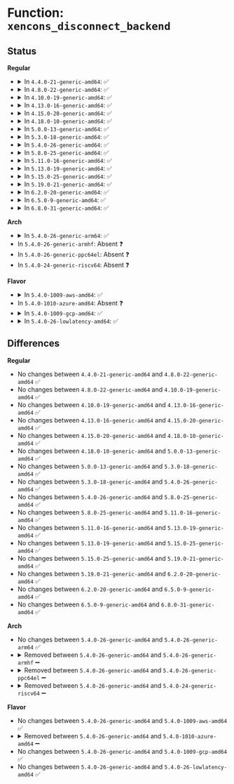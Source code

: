 # Function: <code>xencons_disconnect_backend</code>

## Status
<b>Regular</b>
<ul>
<li>
<details>
<summary>In <code>4.4.0-21-generic-amd64</code>: ✅</summary>

```c
void xencons_disconnect_backend(struct xencons_info * info)
```

```json
{
  "name": "xencons_disconnect_backend",
  "collision_type": "Unique Static",
  "inline_type": "No",
  "funcs": [
    {
      "addr": 18446744071584082192,
      "name": "xencons_disconnect_backend",
      "external": false,
      "loc": "drivers/tty/hvc/hvc_xen.c:326",
      "file": "drivers/tty/hvc/hvc_xen.c",
      "inline": "seen, unknown",
      "caller_inline": [],
      "caller_func": [
        "drivers/tty/hvc/hvc_xen.c:xencons_remove",
        "drivers/tty/hvc/hvc_xen.c:xencons_resume",
        "drivers/tty/hvc/hvc_xen.c:xencons_probe"
      ]
    }
  ],
  "symbols": [
    {
      "addr": 18446744071584082192,
      "name": "xencons_disconnect_backend",
      "section": ".text",
      "bind": "STB_LOCAL",
      "size": 117
    }
  ]
}
```
</details>
</li>
<li>
<details>
<summary>In <code>4.8.0-22-generic-amd64</code>: ✅</summary>

```c
void xencons_disconnect_backend(struct xencons_info * info)
```

```json
{
  "name": "xencons_disconnect_backend",
  "collision_type": "Unique Static",
  "inline_type": "No",
  "funcs": [
    {
      "addr": 18446744071584412800,
      "name": "xencons_disconnect_backend",
      "external": false,
      "loc": "drivers/tty/hvc/hvc_xen.c:335",
      "file": "drivers/tty/hvc/hvc_xen.c",
      "inline": "seen, unknown",
      "caller_inline": [],
      "caller_func": [
        "drivers/tty/hvc/hvc_xen.c:xencons_resume",
        "drivers/tty/hvc/hvc_xen.c:xencons_probe",
        "drivers/tty/hvc/hvc_xen.c:xencons_remove"
      ]
    }
  ],
  "symbols": [
    {
      "addr": 18446744071584412800,
      "name": "xencons_disconnect_backend",
      "section": ".text",
      "bind": "STB_LOCAL",
      "size": 117
    }
  ]
}
```
</details>
</li>
<li>
<details>
<summary>In <code>4.10.0-19-generic-amd64</code>: ✅</summary>

```c
void xencons_disconnect_backend(struct xencons_info * info)
```

```json
{
  "name": "xencons_disconnect_backend",
  "collision_type": "Unique Static",
  "inline_type": "No",
  "funcs": [
    {
      "addr": 18446744071584595200,
      "name": "xencons_disconnect_backend",
      "external": false,
      "loc": "drivers/tty/hvc/hvc_xen.c:335",
      "file": "drivers/tty/hvc/hvc_xen.c",
      "inline": "seen, unknown",
      "caller_inline": [],
      "caller_func": [
        "drivers/tty/hvc/hvc_xen.c:xencons_resume",
        "drivers/tty/hvc/hvc_xen.c:xencons_probe",
        "drivers/tty/hvc/hvc_xen.c:xencons_remove"
      ]
    }
  ],
  "symbols": [
    {
      "addr": 18446744071584595200,
      "name": "xencons_disconnect_backend",
      "section": ".text",
      "bind": "STB_LOCAL",
      "size": 117
    }
  ]
}
```
</details>
</li>
<li>
<details>
<summary>In <code>4.13.0-16-generic-amd64</code>: ✅</summary>

```c
void xencons_disconnect_backend(struct xencons_info * info)
```

```json
{
  "name": "xencons_disconnect_backend",
  "collision_type": "Unique Static",
  "inline_type": "No",
  "funcs": [
    {
      "addr": 18446744071584677744,
      "name": "xencons_disconnect_backend",
      "external": false,
      "loc": "drivers/tty/hvc/hvc_xen.c:335",
      "file": "drivers/tty/hvc/hvc_xen.c",
      "inline": "seen, unknown",
      "caller_inline": [],
      "caller_func": [
        "drivers/tty/hvc/hvc_xen.c:xencons_resume",
        "drivers/tty/hvc/hvc_xen.c:xencons_probe",
        "drivers/tty/hvc/hvc_xen.c:xencons_remove"
      ]
    }
  ],
  "symbols": [
    {
      "addr": 18446744071584677744,
      "name": "xencons_disconnect_backend",
      "section": ".text",
      "bind": "STB_LOCAL",
      "size": 117
    }
  ]
}
```
</details>
</li>
<li>
<details>
<summary>In <code>4.15.0-20-generic-amd64</code>: ✅</summary>

```c
void xencons_disconnect_backend(struct xencons_info * info)
```

```json
{
  "name": "xencons_disconnect_backend",
  "collision_type": "Unique Static",
  "inline_type": "No",
  "funcs": [
    {
      "addr": 18446744071585090160,
      "name": "xencons_disconnect_backend",
      "external": false,
      "loc": "drivers/tty/hvc/hvc_xen.c:322",
      "file": "drivers/tty/hvc/hvc_xen.c",
      "inline": "seen, unknown",
      "caller_inline": [],
      "caller_func": [
        "drivers/tty/hvc/hvc_xen.c:xencons_resume",
        "drivers/tty/hvc/hvc_xen.c:xencons_probe",
        "drivers/tty/hvc/hvc_xen.c:xencons_remove"
      ]
    }
  ],
  "symbols": [
    {
      "addr": 18446744071585090160,
      "name": "xencons_disconnect_backend",
      "section": ".text",
      "bind": "STB_LOCAL",
      "size": 117
    }
  ]
}
```
</details>
</li>
<li>
<details>
<summary>In <code>4.18.0-10-generic-amd64</code>: ✅</summary>

```c
void xencons_disconnect_backend(struct xencons_info * info)
```

```json
{
  "name": "xencons_disconnect_backend",
  "collision_type": "Unique Static",
  "inline_type": "No",
  "funcs": [
    {
      "addr": 18446744071585324000,
      "name": "xencons_disconnect_backend",
      "external": false,
      "loc": "drivers/tty/hvc/hvc_xen.c:322",
      "file": "drivers/tty/hvc/hvc_xen.c",
      "inline": "seen, unknown",
      "caller_inline": [],
      "caller_func": [
        "drivers/tty/hvc/hvc_xen.c:xencons_resume",
        "drivers/tty/hvc/hvc_xen.c:xencons_probe",
        "drivers/tty/hvc/hvc_xen.c:xencons_remove"
      ]
    }
  ],
  "symbols": [
    {
      "addr": 18446744071585324000,
      "name": "xencons_disconnect_backend",
      "section": ".text",
      "bind": "STB_LOCAL",
      "size": 117
    }
  ]
}
```
</details>
</li>
<li>
<details>
<summary>In <code>5.0.0-13-generic-amd64</code>: ✅</summary>

```c
void xencons_disconnect_backend(struct xencons_info * info)
```

```json
{
  "name": "xencons_disconnect_backend",
  "collision_type": "Unique Static",
  "inline_type": "No",
  "funcs": [
    {
      "addr": 18446744071585447472,
      "name": "xencons_disconnect_backend",
      "external": false,
      "loc": "drivers/tty/hvc/hvc_xen.c:322",
      "file": "drivers/tty/hvc/hvc_xen.c",
      "inline": "seen, unknown",
      "caller_inline": [],
      "caller_func": [
        "drivers/tty/hvc/hvc_xen.c:xencons_resume",
        "drivers/tty/hvc/hvc_xen.c:xencons_probe",
        "drivers/tty/hvc/hvc_xen.c:xencons_remove"
      ]
    }
  ],
  "symbols": [
    {
      "addr": 18446744071585447472,
      "name": "xencons_disconnect_backend",
      "section": ".text",
      "bind": "STB_LOCAL",
      "size": 117
    }
  ]
}
```
</details>
</li>
<li>
<details>
<summary>In <code>5.3.0-18-generic-amd64</code>: ✅</summary>

```c
void xencons_disconnect_backend(struct xencons_info * info)
```

```json
{
  "name": "xencons_disconnect_backend",
  "collision_type": "Unique Static",
  "inline_type": "No",
  "funcs": [
    {
      "addr": 18446744071585663376,
      "name": "xencons_disconnect_backend",
      "external": false,
      "loc": "drivers/tty/hvc/hvc_xen.c:322",
      "file": "drivers/tty/hvc/hvc_xen.c",
      "inline": "seen, unknown",
      "caller_inline": [],
      "caller_func": [
        "drivers/tty/hvc/hvc_xen.c:xencons_resume",
        "drivers/tty/hvc/hvc_xen.c:xencons_probe",
        "drivers/tty/hvc/hvc_xen.c:xencons_remove"
      ]
    }
  ],
  "symbols": [
    {
      "addr": 18446744071585663376,
      "name": "xencons_disconnect_backend",
      "section": ".text",
      "bind": "STB_LOCAL",
      "size": 117
    }
  ]
}
```
</details>
</li>
<li>
<details>
<summary>In <code>5.4.0-26-generic-amd64</code>: ✅</summary>

```c
void xencons_disconnect_backend(struct xencons_info * info)
```

```json
{
  "name": "xencons_disconnect_backend",
  "collision_type": "Unique Static",
  "inline_type": "No",
  "funcs": [
    {
      "addr": 18446744071585804352,
      "name": "xencons_disconnect_backend",
      "external": false,
      "loc": "drivers/tty/hvc/hvc_xen.c:322",
      "file": "drivers/tty/hvc/hvc_xen.c",
      "inline": "seen, unknown",
      "caller_inline": [],
      "caller_func": [
        "drivers/tty/hvc/hvc_xen.c:xencons_resume",
        "drivers/tty/hvc/hvc_xen.c:xencons_probe",
        "drivers/tty/hvc/hvc_xen.c:xencons_remove"
      ]
    }
  ],
  "symbols": [
    {
      "addr": 18446744071585804352,
      "name": "xencons_disconnect_backend",
      "section": ".text",
      "bind": "STB_LOCAL",
      "size": 117
    }
  ]
}
```
</details>
</li>
<li>
<details>
<summary>In <code>5.8.0-25-generic-amd64</code>: ✅</summary>

```c
void xencons_disconnect_backend(struct xencons_info * info)
```

```json
{
  "name": "xencons_disconnect_backend",
  "collision_type": "Unique Static",
  "inline_type": "No",
  "funcs": [
    {
      "addr": 18446744071586535456,
      "name": "xencons_disconnect_backend",
      "external": false,
      "loc": "drivers/tty/hvc/hvc_xen.c:322",
      "file": "drivers/tty/hvc/hvc_xen.c",
      "inline": "seen, unknown",
      "caller_inline": [],
      "caller_func": [
        "drivers/tty/hvc/hvc_xen.c:xencons_resume",
        "drivers/tty/hvc/hvc_xen.c:xencons_probe",
        "drivers/tty/hvc/hvc_xen.c:xencons_remove"
      ]
    }
  ],
  "symbols": [
    {
      "addr": 18446744071586535456,
      "name": "xencons_disconnect_backend",
      "section": ".text",
      "bind": "STB_LOCAL",
      "size": 120
    }
  ]
}
```
</details>
</li>
<li>
<details>
<summary>In <code>5.11.0-16-generic-amd64</code>: ✅</summary>

```c
void xencons_disconnect_backend(struct xencons_info * info)
```

```json
{
  "name": "xencons_disconnect_backend",
  "collision_type": "Unique Static",
  "inline_type": "No",
  "funcs": [
    {
      "addr": 18446744071586646672,
      "name": "xencons_disconnect_backend",
      "external": false,
      "loc": "drivers/tty/hvc/hvc_xen.c:322",
      "file": "drivers/tty/hvc/hvc_xen.c",
      "inline": "seen, unknown",
      "caller_inline": [],
      "caller_func": [
        "drivers/tty/hvc/hvc_xen.c:xencons_resume",
        "drivers/tty/hvc/hvc_xen.c:xencons_probe",
        "drivers/tty/hvc/hvc_xen.c:xencons_remove"
      ]
    }
  ],
  "symbols": [
    {
      "addr": 18446744071586646672,
      "name": "xencons_disconnect_backend",
      "section": ".text",
      "bind": "STB_LOCAL",
      "size": 120
    }
  ]
}
```
</details>
</li>
<li>
<details>
<summary>In <code>5.13.0-19-generic-amd64</code>: ✅</summary>

```c
void xencons_disconnect_backend(struct xencons_info * info)
```

```json
{
  "name": "xencons_disconnect_backend",
  "collision_type": "Unique Static",
  "inline_type": "No",
  "funcs": [
    {
      "addr": 18446744071586530624,
      "name": "xencons_disconnect_backend",
      "external": false,
      "loc": "drivers/tty/hvc/hvc_xen.c:322",
      "file": "drivers/tty/hvc/hvc_xen.c",
      "inline": "seen, unknown",
      "caller_inline": [],
      "caller_func": [
        "drivers/tty/hvc/hvc_xen.c:xencons_resume",
        "drivers/tty/hvc/hvc_xen.c:xencons_probe",
        "drivers/tty/hvc/hvc_xen.c:xencons_remove"
      ]
    }
  ],
  "symbols": [
    {
      "addr": 18446744071586530624,
      "name": "xencons_disconnect_backend",
      "section": ".text",
      "bind": "STB_LOCAL",
      "size": 120
    }
  ]
}
```
</details>
</li>
<li>
<details>
<summary>In <code>5.15.0-25-generic-amd64</code>: ✅</summary>

```c
void xencons_disconnect_backend(struct xencons_info * info)
```

```json
{
  "name": "xencons_disconnect_backend",
  "collision_type": "Unique Static",
  "inline_type": "No",
  "funcs": [
    {
      "addr": 18446744071587068928,
      "name": "xencons_disconnect_backend",
      "external": false,
      "loc": "drivers/tty/hvc/hvc_xen.c:357",
      "file": "drivers/tty/hvc/hvc_xen.c",
      "inline": "seen, unknown",
      "caller_inline": [],
      "caller_func": [
        "drivers/tty/hvc/hvc_xen.c:xencons_resume",
        "drivers/tty/hvc/hvc_xen.c:xencons_probe",
        "drivers/tty/hvc/hvc_xen.c:xencons_remove"
      ]
    }
  ],
  "symbols": [
    {
      "addr": 18446744071587068928,
      "name": "xencons_disconnect_backend",
      "section": ".text",
      "bind": "STB_LOCAL",
      "size": 120
    }
  ]
}
```
</details>
</li>
<li>
<details>
<summary>In <code>5.19.0-21-generic-amd64</code>: ✅</summary>

```c
void xencons_disconnect_backend(struct xencons_info * info)
```

```json
{
  "name": "xencons_disconnect_backend",
  "collision_type": "Unique Static",
  "inline_type": "No",
  "funcs": [
    {
      "addr": 18446744071588372016,
      "name": "xencons_disconnect_backend",
      "external": false,
      "loc": "drivers/tty/hvc/hvc_xen.c:357",
      "file": "drivers/tty/hvc/hvc_xen.c",
      "inline": "seen, unknown",
      "caller_inline": [],
      "caller_func": [
        "drivers/tty/hvc/hvc_xen.c:xencons_resume",
        "drivers/tty/hvc/hvc_xen.c:xencons_probe",
        "drivers/tty/hvc/hvc_xen.c:xencons_remove"
      ]
    }
  ],
  "symbols": [
    {
      "addr": 18446744071588372016,
      "name": "xencons_disconnect_backend",
      "section": ".text",
      "bind": "STB_LOCAL",
      "size": 130
    }
  ]
}
```
</details>
</li>
<li>
<details>
<summary>In <code>6.2.0-20-generic-amd64</code>: ✅</summary>

```c
void xencons_disconnect_backend(struct xencons_info * info)
```

```json
{
  "name": "xencons_disconnect_backend",
  "collision_type": "Unique Static",
  "inline_type": "No",
  "funcs": [
    {
      "addr": 18446744071589794352,
      "name": "xencons_disconnect_backend",
      "external": false,
      "loc": "drivers/tty/hvc/hvc_xen.c:364",
      "file": "drivers/tty/hvc/hvc_xen.c",
      "inline": "seen, unknown",
      "caller_inline": [],
      "caller_func": [
        "drivers/tty/hvc/hvc_xen.c:xencons_resume",
        "drivers/tty/hvc/hvc_xen.c:xencons_probe",
        "drivers/tty/hvc/hvc_xen.c:xencons_remove"
      ]
    }
  ],
  "symbols": [
    {
      "addr": 18446744071589794352,
      "name": "xencons_disconnect_backend",
      "section": ".text",
      "bind": "STB_LOCAL",
      "size": 130
    }
  ]
}
```
</details>
</li>
<li>
<details>
<summary>In <code>6.5.0-9-generic-amd64</code>: ✅</summary>

```c
void xencons_disconnect_backend(struct xencons_info * info)
```

```json
{
  "name": "xencons_disconnect_backend",
  "collision_type": "Unique Static",
  "inline_type": "No",
  "funcs": [
    {
      "addr": 18446744071590099488,
      "name": "xencons_disconnect_backend",
      "external": false,
      "loc": "drivers/tty/hvc/hvc_xen.c:378",
      "file": "drivers/tty/hvc/hvc_xen.c",
      "inline": "seen, unknown",
      "caller_inline": [],
      "caller_func": [
        "drivers/tty/hvc/hvc_xen.c:xencons_resume",
        "drivers/tty/hvc/hvc_xen.c:xencons_probe",
        "drivers/tty/hvc/hvc_xen.c:xencons_remove"
      ]
    }
  ],
  "symbols": [
    {
      "addr": 18446744071590099488,
      "name": "xencons_disconnect_backend",
      "section": ".text",
      "bind": "STB_LOCAL",
      "size": 130
    }
  ]
}
```
</details>
</li>
<li>
<details>
<summary>In <code>6.8.0-31-generic-amd64</code>: ✅</summary>

```c
void xencons_disconnect_backend(struct xencons_info * info)
```

```json
{
  "name": "xencons_disconnect_backend",
  "collision_type": "Unique Static",
  "inline_type": "No",
  "funcs": [
    {
      "addr": 18446744071590438784,
      "name": "xencons_disconnect_backend",
      "external": false,
      "loc": "drivers/tty/hvc/hvc_xen.c:379",
      "file": "drivers/tty/hvc/hvc_xen.c",
      "inline": "seen, unknown",
      "caller_inline": [],
      "caller_func": [
        "drivers/tty/hvc/hvc_xen.c:xencons_resume",
        "drivers/tty/hvc/hvc_xen.c:xencons_probe",
        "drivers/tty/hvc/hvc_xen.c:xencons_remove"
      ]
    }
  ],
  "symbols": [
    {
      "addr": 18446744071590438784,
      "name": "xencons_disconnect_backend",
      "section": ".text",
      "bind": "STB_LOCAL",
      "size": 151
    }
  ]
}
```
</details>
</li>
</ul>
<b>Arch</b>
<ul>
<li>
<details>
<summary>In <code>5.4.0-26-generic-arm64</code>: ✅</summary>

```c
void xencons_disconnect_backend(struct xencons_info * info)
```

```json
{
  "name": "xencons_disconnect_backend",
  "collision_type": "Unique Static",
  "inline_type": "No",
  "funcs": [
    {
      "addr": 18446603336498525088,
      "name": "xencons_disconnect_backend",
      "external": false,
      "loc": "drivers/tty/hvc/hvc_xen.c:322",
      "file": "drivers/tty/hvc/hvc_xen.c",
      "inline": "seen, unknown",
      "caller_inline": [],
      "caller_func": [
        "drivers/tty/hvc/hvc_xen.c:xencons_resume",
        "drivers/tty/hvc/hvc_xen.c:xencons_probe",
        "drivers/tty/hvc/hvc_xen.c:xencons_remove"
      ]
    }
  ],
  "symbols": [
    {
      "addr": 18446603336498525088,
      "name": "xencons_disconnect_backend",
      "section": ".text",
      "bind": "STB_LOCAL",
      "size": 128
    }
  ]
}
```
</details>
</li>
<li>
In <code>5.4.0-26-generic-armhf</code>: Absent ❓
</li>
<li>
In <code>5.4.0-26-generic-ppc64el</code>: Absent ❓
</li>
<li>
In <code>5.4.0-24-generic-riscv64</code>: Absent ❓
</li>
</ul>
<b>Flavor</b>
<ul>
<li>
<details>
<summary>In <code>5.4.0-1009-aws-amd64</code>: ✅</summary>

```c
void xencons_disconnect_backend(struct xencons_info * info)
```

```json
{
  "name": "xencons_disconnect_backend",
  "collision_type": "Unique Static",
  "inline_type": "No",
  "funcs": [
    {
      "addr": 18446744071585565344,
      "name": "xencons_disconnect_backend",
      "external": false,
      "loc": "drivers/tty/hvc/hvc_xen.c:322",
      "file": "drivers/tty/hvc/hvc_xen.c",
      "inline": "seen, unknown",
      "caller_inline": [],
      "caller_func": [
        "drivers/tty/hvc/hvc_xen.c:xencons_resume",
        "drivers/tty/hvc/hvc_xen.c:xencons_probe",
        "drivers/tty/hvc/hvc_xen.c:xencons_remove"
      ]
    }
  ],
  "symbols": [
    {
      "addr": 18446744071585565344,
      "name": "xencons_disconnect_backend",
      "section": ".text",
      "bind": "STB_LOCAL",
      "size": 117
    }
  ]
}
```
</details>
</li>
<li>
In <code>5.4.0-1010-azure-amd64</code>: Absent ❓
</li>
<li>
<details>
<summary>In <code>5.4.0-1009-gcp-amd64</code>: ✅</summary>

```c
void xencons_disconnect_backend(struct xencons_info * info)
```

```json
{
  "name": "xencons_disconnect_backend",
  "collision_type": "Unique Static",
  "inline_type": "No",
  "funcs": [
    {
      "addr": 18446744071585754752,
      "name": "xencons_disconnect_backend",
      "external": false,
      "loc": "drivers/tty/hvc/hvc_xen.c:322",
      "file": "drivers/tty/hvc/hvc_xen.c",
      "inline": "seen, unknown",
      "caller_inline": [],
      "caller_func": [
        "drivers/tty/hvc/hvc_xen.c:xencons_resume",
        "drivers/tty/hvc/hvc_xen.c:xencons_probe",
        "drivers/tty/hvc/hvc_xen.c:xencons_remove"
      ]
    }
  ],
  "symbols": [
    {
      "addr": 18446744071585754752,
      "name": "xencons_disconnect_backend",
      "section": ".text",
      "bind": "STB_LOCAL",
      "size": 117
    }
  ]
}
```
</details>
</li>
<li>
<details>
<summary>In <code>5.4.0-26-lowlatency-amd64</code>: ✅</summary>

```c
void xencons_disconnect_backend(struct xencons_info * info)
```

```json
{
  "name": "xencons_disconnect_backend",
  "collision_type": "Unique Static",
  "inline_type": "No",
  "funcs": [
    {
      "addr": 18446744071585862704,
      "name": "xencons_disconnect_backend",
      "external": false,
      "loc": "drivers/tty/hvc/hvc_xen.c:322",
      "file": "drivers/tty/hvc/hvc_xen.c",
      "inline": "seen, unknown",
      "caller_inline": [],
      "caller_func": [
        "drivers/tty/hvc/hvc_xen.c:xencons_resume",
        "drivers/tty/hvc/hvc_xen.c:xencons_probe",
        "drivers/tty/hvc/hvc_xen.c:xencons_remove"
      ]
    }
  ],
  "symbols": [
    {
      "addr": 18446744071585862704,
      "name": "xencons_disconnect_backend",
      "section": ".text",
      "bind": "STB_LOCAL",
      "size": 117
    }
  ]
}
```
</details>
</li>
</ul>

## Differences
<b>Regular</b>
<ul>
<li>
No changes between <code>4.4.0-21-generic-amd64</code> and <code>4.8.0-22-generic-amd64</code> ✅
</li>
<li>
No changes between <code>4.8.0-22-generic-amd64</code> and <code>4.10.0-19-generic-amd64</code> ✅
</li>
<li>
No changes between <code>4.10.0-19-generic-amd64</code> and <code>4.13.0-16-generic-amd64</code> ✅
</li>
<li>
No changes between <code>4.13.0-16-generic-amd64</code> and <code>4.15.0-20-generic-amd64</code> ✅
</li>
<li>
No changes between <code>4.15.0-20-generic-amd64</code> and <code>4.18.0-10-generic-amd64</code> ✅
</li>
<li>
No changes between <code>4.18.0-10-generic-amd64</code> and <code>5.0.0-13-generic-amd64</code> ✅
</li>
<li>
No changes between <code>5.0.0-13-generic-amd64</code> and <code>5.3.0-18-generic-amd64</code> ✅
</li>
<li>
No changes between <code>5.3.0-18-generic-amd64</code> and <code>5.4.0-26-generic-amd64</code> ✅
</li>
<li>
No changes between <code>5.4.0-26-generic-amd64</code> and <code>5.8.0-25-generic-amd64</code> ✅
</li>
<li>
No changes between <code>5.8.0-25-generic-amd64</code> and <code>5.11.0-16-generic-amd64</code> ✅
</li>
<li>
No changes between <code>5.11.0-16-generic-amd64</code> and <code>5.13.0-19-generic-amd64</code> ✅
</li>
<li>
No changes between <code>5.13.0-19-generic-amd64</code> and <code>5.15.0-25-generic-amd64</code> ✅
</li>
<li>
No changes between <code>5.15.0-25-generic-amd64</code> and <code>5.19.0-21-generic-amd64</code> ✅
</li>
<li>
No changes between <code>5.19.0-21-generic-amd64</code> and <code>6.2.0-20-generic-amd64</code> ✅
</li>
<li>
No changes between <code>6.2.0-20-generic-amd64</code> and <code>6.5.0-9-generic-amd64</code> ✅
</li>
<li>
No changes between <code>6.5.0-9-generic-amd64</code> and <code>6.8.0-31-generic-amd64</code> ✅
</li>
</ul>
<b>Arch</b>
<ul>
<li>
No changes between <code>5.4.0-26-generic-amd64</code> and <code>5.4.0-26-generic-arm64</code> ✅
</li>
<li>
<details>
<summary>Removed between <code>5.4.0-26-generic-amd64</code> and <code>5.4.0-26-generic-armhf</code> ➖</summary>

```c
void xencons_disconnect_backend(struct xencons_info * info)
```
</details>
</li>
<li>
<details>
<summary>Removed between <code>5.4.0-26-generic-amd64</code> and <code>5.4.0-26-generic-ppc64el</code> ➖</summary>

```c
void xencons_disconnect_backend(struct xencons_info * info)
```
</details>
</li>
<li>
<details>
<summary>Removed between <code>5.4.0-26-generic-amd64</code> and <code>5.4.0-24-generic-riscv64</code> ➖</summary>

```c
void xencons_disconnect_backend(struct xencons_info * info)
```
</details>
</li>
</ul>
<b>Flavor</b>
<ul>
<li>
No changes between <code>5.4.0-26-generic-amd64</code> and <code>5.4.0-1009-aws-amd64</code> ✅
</li>
<li>
<details>
<summary>Removed between <code>5.4.0-26-generic-amd64</code> and <code>5.4.0-1010-azure-amd64</code> ➖</summary>

```c
void xencons_disconnect_backend(struct xencons_info * info)
```
</details>
</li>
<li>
No changes between <code>5.4.0-26-generic-amd64</code> and <code>5.4.0-1009-gcp-amd64</code> ✅
</li>
<li>
No changes between <code>5.4.0-26-generic-amd64</code> and <code>5.4.0-26-lowlatency-amd64</code> ✅
</li>
</ul>
